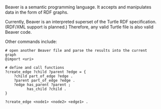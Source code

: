 Beaver is a semantic programming language. It accepts and manipulates data in the form of RDF graphs.

Currently, Beaver is an interpreted superset of the Turtle RDF specification. (RDF/XML support is planned.)
Therefore, any valid Turtle file is also valid Beaver code.

Other commands include:

    # open another Beaver file and parse the results into the current graph
    @import <uri>
    
    # define and call functions
    ?create_edge ?child ?parent ?edge = {
        ?child part_of_edge ?edge .
        ?parent part_of_edge ?edge .
        ?edge has_parent ?parent ;
              has_child ?child .
    }

    ?create_edge <node1> <node2> <edge1> .